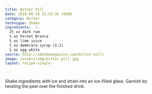 ```yaml
---
title: Bitter Pill
date: 2018-08-18 21:53:35 +0100
category: Bitter
technique: Shake
ingredients:  |-
  1½ oz dark rum
  ½ oz Fernet Branca
  ½ oz lime juice
  ½ oz demerara syrup (1:1)
  ½ oz egg white
source: http://imbibemagazine.com/bitter-pill/
image: /assets/img/bitter-pill.jpg
layout: recipe-single

---
```

Shake ingredients with ice and strain into an ice-filled glass. Garnish by twisting the peel over the finished drink.
